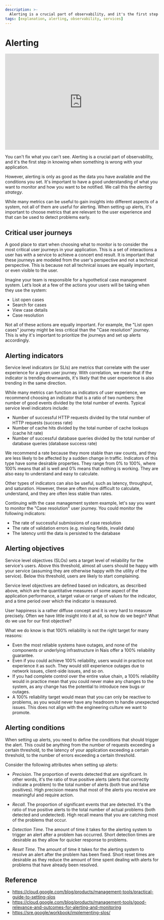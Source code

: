 ```yaml
---
description: >-
  Alerting is a crucial part of observability, and it's the first step in knowing when something is wrong with your application.
tags: [explanation, alerting, observability, services]
---
```


# Alerting

<iframe width="100%" height="315" src="https://www.youtube.com/embed/CGldVD5wR-g?si=luayvJTiZBsWK24u" title="Video about Actionable Alerting" frameborder="0" allowfullscreen></iframe>

You can't fix what you can't see. Alerting is a crucial part of observability, and it's the first step in knowing when something is wrong with your application.

However, alerting is only as good as the data you have available and the conditions you set. It's important to have a good understanding of what you want to monitor and how you want to be notified. We call this the _alerting strategy_.

While many metrics can be useful to gain insights into different aspects of a system, not all of them are useful for alerting. When setting up alerts, it's important to choose metrics that are relevant to the user experience and that can be used to detect problems early.

## Critical user journeys

A good place to start when choosing what to monitor is to consider the most critical user journeys in your application. This is a set of interactions a user has with a service to achieve a concert end result. It is important that these journeys are modeled from the user's perspective and not a technical perspective. This is because not all technical issues are equally important, or even visible to the user.

Imagine your team is responsible for a hypothetical case management system. Let’s look at a few of the actions your users will be taking when they use the system:

* List open cases
* Search for cases
* View case details
* Case resolution

Not all of these actions are equally important. For example, the "List open cases" journey might be less critical than the "Case resolution" journey. This is why it's important to prioritize the journeys and set up alerts accordingly.

## Alerting indicators

Service level indicators (or SLIs) are metrics that correlate with the user experience for a given user journey. With correlation, we mean that if the indicator is trending downwards, it's likely that the user experience is also trending in the same direction.

While many metrics can function as indicators of user experience, we recommend choosing an indicator that is a ratio of two numbers: the number of good events divided by the total number of events. Typical service level indicators include:

* Number of successful HTTP requests divided by the total number of HTTP requests (success rate)
* Number of cache hits divided by the total number of cache lookups (cache hit rate)
* Number of successful database queries divided by the total number of database queries (database success rate)

We recommend a rate because they more stable than raw counts, and they are less likely to be affected by a sudden change in traffic. Indicators of this type have some desirable properties. They range from 0% to 100%, where 100% means that all is well and 0% means that nothing is working. They are also easy to understand and easy to calculate.

Other types of indicators can also be useful, such as latency, throughput, and saturation. However, these are often more difficult to calculate, understand, and they are often less stable than rates.

Continuing with the case management system example, let's say you want to monitor the "Case resolution" user journey. You could monitor the following indicators:

* The rate of successful submissions of case resolution
* The rate of validation errors (e.g. missing fields, invalid data)
* The latency until the data is persisted to the database

## Alerting objectives

Service level objectives (SLOs) sets a target level of reliability for the service's users. Above this threshold, almost all users should be happy with your service (assuming they are otherwise happy with the utility of the service). Below this threshold, users are likely to start complaining.

Service level objectives are defined based on indicators, as described above, which are the quantitative measures of some aspect of the application performance, a target value or range of values for the indicator, and a time period over which the indicator is measured.

User happiness is a rather diffuse concept and it is very hard to measure precisely. Often we have little insight into it at all, so how do we begin? What do we use for our first objective?

What we do know is that 100% reliability is not the right target for many reasons:

* Even the most reliable systems have outages, and none of the components or underlying infrastructure in Nais offer a 100% reliability guarantee.
* Even if you could achieve 100% reliability, users would in practice not experience it as such. They would still experience outages due to network issues, client-side issues, and so on.
* If you had complete control over the entire value chain, a 100% reliability would in practice mean that you could never make any changes to the system, as any change has the potential to introduce new bugs or outages.
* A 100% reliability target would mean that you can only be reactive to problems, as you would never have any headroom to handle unexpected issues. This does not align with the engineering culture we want to promote.

## Alerting conditions

When setting up alerts, you need to define the conditions that should trigger the alert. This could be anything from the number of requests exceeding a certain threshold, to the latency of your application exceeding a certain threshold, to the number of errors exceeding a certain threshold.

Consider the following attributes when setting up alerts:

* _Precision_. The proportion of events detected that are significant. In other words, it's the ratio of true positive alerts (alerts that correctly indicate a problem) to the total number of alerts (both true and false positives). High precision means that most of the alerts you receive are meaningful and require action.

* _Recall_. The proportion of significant events that are detected. It's the ratio of true positive alerts to the total number of actual problems (both detected and undetected). High recall means that you are catching most of the problems that occur.

* _Detection Time_. The amount of time it takes for the alerting system to trigger an alert after a problem has occurred. Short detection times are desirable as they allow for quicker response to problems.

* _Reset Time_. The amount of time it takes for the alerting system to resolve an alert after the problem has been fixed. Short reset times are desirable as they reduce the amount of time spent dealing with alerts for problems that have already been resolved.

## Reference

* https://cloud.google.com/blog/products/management-tools/practical-guide-to-setting-slos
* https://cloud.google.com/blog/products/management-tools/good-relevance-and-outcomes-for-alerting-and-monitoring
* https://sre.google/workbook/implementing-slos/
